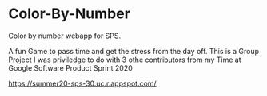 # Color-By-Number
Color by number webapp for SPS.

A fun Game to pass time and get the stress from the day off.
This is a Group Project I was priviledge to do with 3 othe contributors from my Time at Google Software Product Sprint 2020

https://summer20-sps-30.uc.r.appspot.com/
